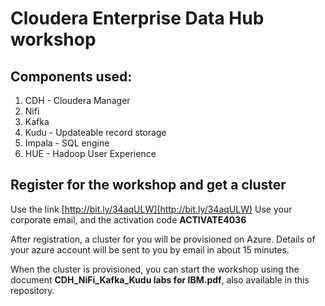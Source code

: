 # Cloudera Enterprise Data Hub workshop

## Components used:
1. CDH - Cloudera Manager
2. Nifi 
3. Kafka  
4. Kudu - Updateable record storage
5. Impala - SQL engine
6. HUE - Hadoop User Experience

## Register for the workshop and get a cluster
Use the link [http://bit.ly/34aqULW](http://bit.ly/34aqULW)
Use your corporate email, and the activation code **ACTIVATE4036**

After registration, a cluster for you will be provisioned on Azure.
Details of your azure account will be sent to you by email in about 15 minutes.

When the cluster is provisioned, you can start the workshop using the document **CDH_NiFi_Kafka_Kudu labs for IBM.pdf**, also 
available in this repository.

